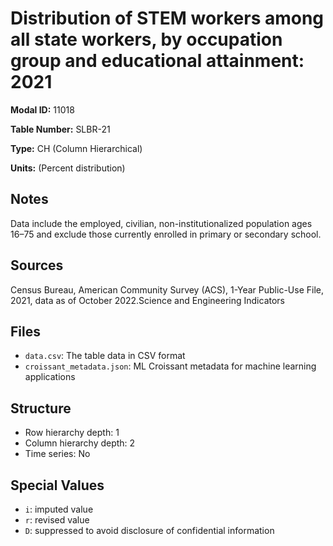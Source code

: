 # Distribution of STEM workers among all state workers, by occupation group and educational attainment: 2021

**Modal ID:** 11018

**Table Number:** SLBR-21

**Type:** CH (Column Hierarchical)

**Units:** (Percent distribution)

## Notes

Data include the employed, civilian, non-institutionalized population ages 16–75 and exclude those currently enrolled in primary or secondary school.

## Sources

Census Bureau, American Community Survey (ACS), 1-Year Public-Use File, 2021, data as of October 2022.Science and Engineering Indicators

## Files

- `data.csv`: The table data in CSV format
- `croissant_metadata.json`: ML Croissant metadata for machine learning applications

## Structure

- Row hierarchy depth: 1
- Column hierarchy depth: 2
- Time series: No

## Special Values

- `i`: imputed value
- `r`: revised value
- `D`: suppressed to avoid disclosure of confidential information
